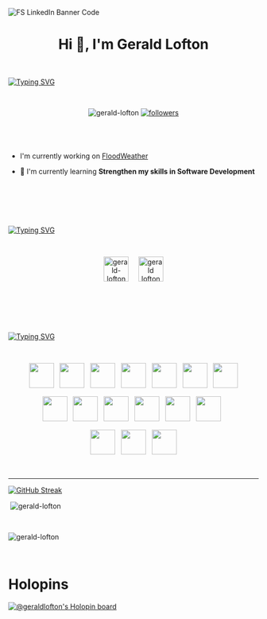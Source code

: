 ![FS LinkedIn Banner Code](https://user-images.githubusercontent.com/86092569/206061013-f673c80e-01bf-4939-bd42-128f90e40348.png)

<h1 align="center"><b>Hi 👋, I'm Gerald Lofton</b></h1>

<br>
<p align="center">

[![Typing SVG](https://readme-typing-svg.demolab.com?font=VT323&size=40&duration=4000&pause=500&color=00F743&center=true&vCenter=true&width=500&height=60&lines=Full-Stack+Developer;and;Full-Stack+Teaching+Assistant)](https://git.io/typing-svg)

</p>

<br>

<p align="center"> <img src="https://komarev.com/ghpvc/?username=gerald-lofton&label=Profile%20views&color=0eb437&style=flat" alt="gerald-lofton" />
<a href="https://github.com/Gerald-Lofton?tab=followers">
<img alt="followers" title="Follow me on Github" src="https://custom-icon-badges.demolab.com/github/followers/Gerald-Lofton?color=236ad3&labelColor=1155ba&style=for-the-badge&logo=person-add&label=Follow&logoColor=white"/></a>
</p>

#

<br>
<p align="center">

- I'm currently working on [FloodWeather](https://floodweather.netlify.app/Home)

- 🌱 I'm currently learning **Strengthen my skills in Software Development**
</p>
<br>

#

<br>

[![Typing SVG](https://readme-typing-svg.herokuapp.com?font=VT393&size=25&duration=2000&pause=1000&color=00F701&center=true&vCenter=true&width=435&lines=Connect+with+me%3A)](https://git.io/typing-svg)

<br>

<p align="center">
<a href="https://codepen.io/gerald-lofton" target="blank"><img align="center" src="https://raw.githubusercontent.com/rahuldkjain/github-profile-readme-generator/master/src/images/icons/Social/codepen.svg" alt="gerald-lofton" height="50" width="50" /></a>&nbsp;&nbsp;&nbsp;&nbsp;
<a href="https://www.linkedin.com/in/gerald-l-555420212" target="blank"><img align="center" src="https://raw.githubusercontent.com/rahuldkjain/github-profile-readme-generator/master/src/images/icons/Social/linked-in-alt.svg" alt="gerald lofton" height="50" width="50" /></a>
</p>

<br>

#

<br>

[![Typing SVG](https://readme-typing-svg.herokuapp.com?font=VT393&size=25&duration=2000&pause=1000&color=00F701&center=true&vCenter=true&width=435&lines=Languages+and+Tools%3A+)](https://git.io/typing-svg)

<br>

<p align="center"><img height=50px width=50px src="https://cdn.jsdelivr.net/gh/devicons/devicon/icons/vscode/vscode-original-wordmark.svg" />&nbsp;&nbsp;
<img height=50px width=50px src="https://cdn.jsdelivr.net/gh/devicons/devicon/icons/jira/jira-original-wordmark.svg" />&nbsp;&nbsp;
<img height=50px width=50px src="https://cdn.jsdelivr.net/gh/devicons/devicon/icons/slack/slack-original-wordmark.svg" />&nbsp;&nbsp;
<img height=50px width=50px src="https://cdn.jsdelivr.net/gh/devicons/devicon/icons/bash/bash-original.svg" />&nbsp;&nbsp;
<img height=50px width=50px src="https://cdn.jsdelivr.net/gh/devicons/devicon/icons/npm/npm-original-wordmark.svg" />&nbsp;&nbsp;
<img height=50px width=50px src="https://cdn.jsdelivr.net/gh/devicons/devicon/icons/git/git-original-wordmark.svg" />&nbsp;&nbsp;
<img height=50px width=50px src="https://cdn.jsdelivr.net/gh/devicons/devicon/icons/github/github-original-wordmark.svg" />

<p align="center"><img height=50px width=50px src="https://cdn.jsdelivr.net/gh/devicons/devicon/icons/javascript/javascript-original.svg" />&nbsp;&nbsp;
<img height=50px width=50px src="https://cdn.jsdelivr.net/gh/devicons/devicon/icons/markdown/markdown-original.svg" />&nbsp;&nbsp;
<img height=50px width=50px src="https://cdn.jsdelivr.net/gh/devicons/devicon/icons/html5/html5-original-wordmark.svg" />&nbsp;&nbsp;
<img height=50px width=50px src="https://cdn.jsdelivr.net/gh/devicons/devicon/icons/css3/css3-original-wordmark.svg" />&nbsp;&nbsp;          
<img height=50px width=50px src="https://cdn.jsdelivr.net/gh/devicons/devicon/icons/nodejs/nodejs-original-wordmark.svg" />&nbsp;&nbsp;
<img height=50px width=50px src="https://cdn.jsdelivr.net/gh/devicons/devicon/icons/jasmine/jasmine-plain-wordmark.svg" />&nbsp;&nbsp;

<p align="center"><img height=50px width=50px src="https://cdn.jsdelivr.net/gh/devicons/devicon/icons/heroku/heroku-plain-wordmark.svg" />&nbsp;&nbsp;
<img height=50px width=50px src="https://cdn.jsdelivr.net/gh/devicons/devicon/icons/mongodb/mongodb-original-wordmark.svg" />&nbsp;&nbsp;
<img height=50px width=50px src="https://cdn.jsdelivr.net/gh/devicons/devicon/icons/express/express-original-wordmark.svg" />

</p>

<br>

---

[![GitHub Streak](https://streak-stats.demolab.com?user=Gerald-Lofton&theme=highcontrast&hide_border=true&date_format=M%20j%5B%2C%20Y%5D&mode=weekly)](https://git.io/streak-stats)

<p>&nbsp;<img align="center" src="https://github-readme-stats.vercel.app/api?username=gerald-lofton&show_icons=true&theme=radical&locale=en" alt="gerald-lofton" /></p>

<br>

<p><img align="center" src="https://github-readme-stats.vercel.app/api/top-langs?username=gerald-lofton&show_icons=true&theme=onedark&title_color=00b31e&text_color=f51800&locale=en&layout=compact" alt="gerald-lofton" /></p>

<br>
<h1>Holopins</h1>

[![@geraldlofton's Holopin board](https://holopin.me/geraldlofton)](https://holopin.io/@geraldlofton)
